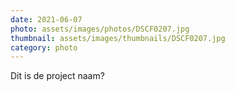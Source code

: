 ```yaml
---
date: 2021-06-07
photo: assets/images/photos/DSCF0207.jpg
thumbnail: assets/images/thumbnails/DSCF0207.jpg
category: photo
---
```

Dit is de project naam?